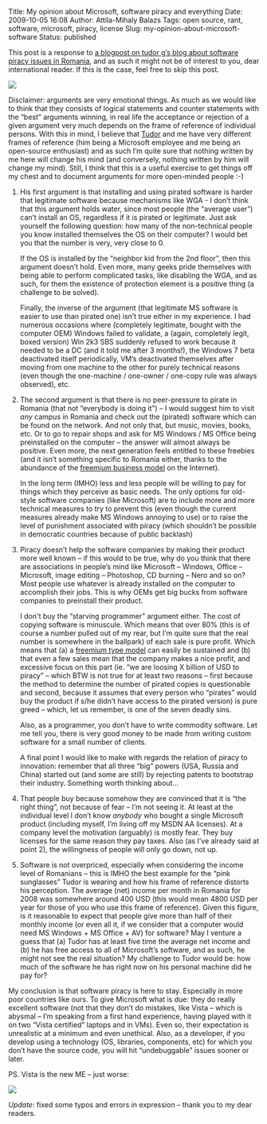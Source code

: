 Title: My opinion about Microsoft, software piracy and everything
Date: 2009-10-05 16:08
Author: Attila-Mihaly Balazs
Tags: open source, rant, software, microsoft, piracy, license
Slug: my-opinion-about-microsoft-software
Status: published

This post is a response to [a blogpost on tudor g’s blog about software
piracy issues in
Romania](http://studentclub.ro/tudorg/archive/2009/09/30/despre-pirateria-software.aspx),
and as such it might not be of interest to you, dear international
reader. If this is the case, feel free to skip this post.

[![](http://imgs.xkcd.com/comics/duty_calls.png)](http://xkcd.com/386/)

Disclaimer: arguments are very emotional things. As much as we would
like to think that they consists of logical statements and counter
statements with the “best” arguments winning, in real life the
acceptance or rejection of a given argument very much depends on the
frame of reference of individual persons. With this in mind, I believe
that [Tudor](http://studentclub.ro/tudorg/) and me have very different
frames of reference (him being a Microsoft employee and me being an
open-source enthusiast) and as such I’m quite sure that nothing written
by me here will change his mind (and conversely, nothing written by him
will change my mind). Still, I think that this is a useful exercise to
get things off my chest and to document arguments for more open-minded
people :-)

1.  His first argument is that installing and using pirated software is
    harder that legitimate software because mechanisms like WGA - I
    don’t think that this argument holds water, since most people (the
    “average user”) can’t install an OS, regardless if it is pirated or
    legitimate. Just ask yourself the following question: how many of
    the non-technical people you know installed themselves the OS on
    their computer? I would bet you that the number is very, very close
    to 0.

    If the OS is installed by the “neighbor kid from the 2nd floor”,
    then this argument doesn’t hold. Even more, many geeks pride
    themselves with being able to perform complicated tasks, like
    disabling the WGA, and as such, for them the existence of protection
    element is a positive thing (a challenge to be solved).

    Finally, the inverse of the argument (that legitimate MS software is
    easier to use than pirated one) isn’t true either in my experience.
    I had numerous occasions where (completely legitimate, bought with
    the computer OEM) Windows failed to validate, a (again, completely
    legit, boxed version) Win 2k3 SBS suddenly refused to work because
    it needed to be a DC (and it told me after 3 months!), the Windows 7
    beta deactivated itself periodically, VM’s deactivated themselves
    after moving from one machine to the other for purely technical
    reasons (even though the one-machine / one-owner / one-copy rule was
    always observed), etc.

2.  The second argument is that there is no peer-pressure to pirate in
    Romania (that not “everybody is doing it”) – I would suggest him to
    visit *any* campus in Romania and check out the (pirated) software
    which can be found on the network. And not only that, but music,
    movies, books, etc. Or to go to repair shops and ask for MS Windows
    / MS Office being preinstalled on the computer – the answer will
    almost always be positive. Even more, the next generation feels
    entitled to these freebies (and it isn’t something specific to
    Romania either, thanks to the abundance of the [freemium business
    model](http://en.wikipedia.org/wiki/Freemium) on the Internet).

    In the long term (IMHO) less and less people will be willing to pay
    for things which they perceive as basic needs. The only options for
    old-style software companies (like Microsoft) are to include more
    and more technical measures to try to prevent this (even though the
    current measures already make MS Windows annoying to use) or to
    raise the level of punishment associated with piracy (which
    shouldn’t be possible in democratic countries because of public
    backlash)

3.  Piracy doesn’t help the software companies by making their product
    more well known – if this would to be true, why do you think that
    there are associations in people’s mind like Microsoft – Windows,
    Office – Microsoft, image editing – Photoshop, CD burning – Nero and
    so on? Most people use whatever is already installed on the computer
    to accomplish their jobs. This is why OEMs get big bucks from
    software companies to preinstall their product.

    I don't buy the “starving programmer” argument either. The cost of
    copying software is minuscule. Which means that over 80% (this is of
    course a number pulled out of my rear, but I’m quite sure that the
    real number is somewhere in the ballpark) of each sale is pure
    profit. Which means that (a) a [freemium type
    model](http://en.wikipedia.org/wiki/Freemium) can easily be
    sustained and (b) that even a few sales mean that the company makes
    a nice profit, and excessive focus on this part (ie. “we are loosing
    X billion of USD to piracy” – which BTW is not true for at least two
    reasons – first because the method to determine the number of
    pirated copies is questionable and second, because it assumes that
    every person who “pirates” would buy the product if s/he didn’t have
    access to the pirated version) is pure greed – which, let us
    remember, is one of the seven deadly sins.

    Also, as a programmer, you don’t have to write commodity software.
    Let me tell you, there is very good money to be made from writing
    custom software for a small number of clients.

    A final point I would like to make with regards the relation of
    piracy to innovation: remember that all three “big” powers (USA,
    Russia and China) started out (and some are still) by rejecting
    patents to bootstrap their industry. Something worth thinking
    about...

4.  That people buy because somehow they are convinced that it is “the
    right thing”, not because of fear – I’m not seeing it. At least at
    the individual level I don’t know *anybody* who bought a single
    Microsoft product (including myself, I’m living off my MSDN AA
    licenses). At a company level the motivation (arguably) is mostly
    fear. They buy licenses for the same reason they pay taxes. Also (as
    I’ve already said at point 2), the willingness of people will only
    go down, not up.

5.  Software is not overpriced, especially when considering the income
    level of Romanians – this is IMHO the best example for the “pink
    sunglasses” Tudor is wearing and how his frame of reference distorts
    his perception. The average (net) income per month in Romania for
    2008 was somewhere around 400 USD (this would mean 4800 USD per year
    for those of you who use this frame of reference). Given this
    figure, is it reasonable to expect that people give more than half
    of their monthly income (or even all it, if we consider that a
    computer would need MS Windows + MS Office + AV) for software? May I
    venture a guess that (a) Tudor has at least five time the average
    net income and (b) he has free access to all of Microsoft’s
    software, and as such, he might not see the real situation? My
    challenge to Tudor would be: how much of the software he has right
    now on his personal machine did he pay for?

My conclusion is that software piracy is here to stay. Especially in
more poor countries like ours. To give Microsoft what is due: they do
really excellent software (not that they don’t do mistakes, like Vista –
which is abysmal – I’m speaking from a first hand experience, having
played with it on two “Vista certified” laptops and in VMs). Even so,
their expectation is unrealistic at a minimum and even unethical. Also,
as a developer, if you develop using a technology (OS, libraries,
components, etc) for which you don’t have the source code, you will hit
“undebuggable” issues sooner or later.

PS. Vista is the new ME – just worse:

[![](http://imgs.xkcd.com/comics/ballmer_peak.png)](http://xkcd.com/323/)

*Update*: fixed some typos and errors in expression – thank you to my
dear readers.
